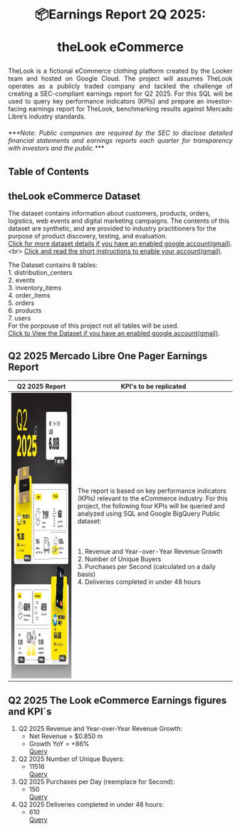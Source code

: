 
<h1 align="center">📦Earnings Report 2Q 2025:
  
theLook eCommerce  </h1>
<div align="justify">
TheLook is a fictional eCommerce clothing platform created by the Looker team and hosted on Google Cloud. The project will assumes TheLook operates as a publicly traded company and tackled the challenge of creating a SEC-compliant earnings report for Q2 2025. For this SQL will be used to query key performance indicators (KPIs) and prepare an investor-facing earnings report for TheLook, benchmarking results against Mercado Libre’s industry standards.  <h6>***Note: Public companies are required by the SEC to disclose detailed financial statements and earnings reports each quarter for transparency with investors and the public.***</div>
  
## Table of Contents
  
## theLook eCommerce Dataset
The dataset contains information about customers, products, orders, logistics, web events and digital marketing campaigns. The contents of this dataset are synthetic, and are provided to industry practitioners for the purpose of product discovery, testing, and evaluation.<br>[Click for more dataset details if you have an enabled google account(gmail)](https://console.cloud.google.com/bigquery(cameo:product/bigquery-public-data/thelook-ecommerce)?project=my-gcp-data-projects).<br>
[Click and read the short instructions to enable your account(gmail)](https://cloud.google.com/bigquery/docs/sandbox#setup).<br>

The Dataset contains 8 tables:<br>  1. distribution_centers<br>  2. events<br>3. inventory_items<br>4. order_items<br>  5. orders<br>  6. products<br> 7. users       
For the porpouse of this project not all tables will be used.<br>[Click to View the Dataset if you have an enabled google account(gmail)](https://console.cloud.google.com/bigquery?p=bigquery-public-data&d=thelook_ecommerce&page=dataset&project=airy-passkey-472721-b0).<br>

## Q2 2025 Mercado Libre One Pager Earnings Report

| Q2 2025 Report|KPI's to be replicated|
|-----------------|-----------------------|
| <img src="https://github.com/tinyazure/The-Look-eCommerce-Earnigs-Report/blob/main/images/One_Pager_Report_Meli_2Q2025.jpg" width="500" height="640"> | The report is based on key performance indicators (KPIs) relevant to the eCommerce industry. For this project, the following four KPIs will be queried and analyzed using SQL and Google BigQuery Public dataset:<br><br><br><br>1. Revenue and Year-over-Year Revenue Growth<br>2. Number of Unique Buyers<br>3. Purchases per Second (calculated on a daily basis)<br>4. Deliveries completed in under 48 hours

## Q2 2025 The Look eCommerce Earnings figures and KPI´s 

1. Q2 2025 Revenue and Year-over-Year Revenue Growth:  
   * Net Revenue = $0.850 m
   * Growth YoY = +86%  
     [Query](https://github.com/tinyazure/The-Look-eCommerce-Earnigs-Report/blob/587d9738d6aea0edf28a4f027f5af86d323fdc1a/1_Revenue%20and%20Year-over-Year%20Revenue%20Growth.md)  
2. Q2 2025 Number of Unique Buyers:    
   * 11516  
     [Query](https://github.com/tinyazure/The-Look-eCommerce-Earnigs-Report/blob/main/2_Active_Customers_2Q2025.md)  
4. Q2 2025 Purchases per Day (reemplace for Second):    
   * 150  
     [Query](https://github.com/tinyazure/The-Look-eCommerce-Earnigs-Report/blob/main/3_Purchases%20per%20Second%20(calculated%20on%20daily%20basis).md)
5. Q2 2025 Deliveries completed in under 48 hours:  
    *  610  
      [Query](https://github.com/tinyazure/The-Look-eCommerce-Earnigs-Report/blob/main/4_Deliveries%20completed%20in%20under%2048%20hours.md)
   
